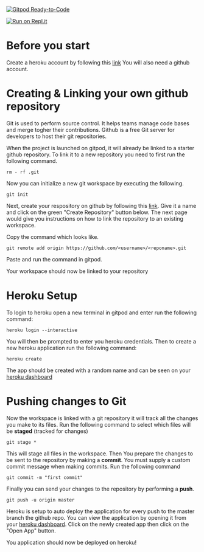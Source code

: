 [![Gitpod Ready-to-Code](https://img.shields.io/badge/Gitpod-Ready--to--Code-blue?logo=gitpod)](https://gitpod.io/#https://github.com/dkkcharles/info2602ps.git) 

[![Run on Repl.it](https://repl.it/badge/github/dkkcharles/info2602ps)](https://repl.it/github/dkkcharles/info2602ps)

# Before you start
Create a heroku account by following this [link](https://signup.heroku.com/login)
You will also need a github account.

# Creating & Linking your own github repository
Git is used to perform source control. It helps teams manage code bases and merge togher their contributions.
Github is a free Git server for developers to host their git repositories.

When the project is launched on gitpod, it will already be linked to a starter github repository. To link it to a new repository you need to first run the following command.

```
rm - rf .git
```
Now you can initialize a new git workspace by executing the following.


```
git init
```

Next, create your respository on github by following this [link](https://github.com/new). Give it a name and click on the green "Create Repository" button below.
The next page would give you instructions on how to link the repository to an existing workspace.

Copy the command which looks like.

```
git remote add origin https://github.com/<username>/<reponame>.git
```
Paste and run the command in gitpod.

Your workspace should now be linked to your repository

# Heroku Setup
To login to heroku open a new terminal in gitpod and enter run the following command:

```
heroku login --interactive
```
You will then be prompted to enter you heroku credentials. Then to create a new heroku application run the following command:

```
heroku create
```
The app should be created with a random name and can be seen on your [heroku dashboard](https://dashboard.heroku.com/apps/)

# Pushing changes to Git
Now the workspace is linked with a git repository it will track all the changes you make to its files.
Run the following command to select which files will be **staged** (tracked for changes)

```
git stage *
```

This will stage all files in the workspace.
Then You prepare the changes to be sent to the repository by making a **commit**. You must supply a custom commit message when making commits.
Run the following command

```
git commit -m "first commit"
```

Finally you can send your changes to the repository by performing a **push**.

```
git push -u origin master
```

Heroku is setup to auto deploy the application for every push to the master branch the github repo. You can view the application by opening it from your [heroku dashboard](https://dashboard.heroku.com/apps/). Click on the newly created app then click on the "Open App" button.

You application should now be deployed on heroku!

